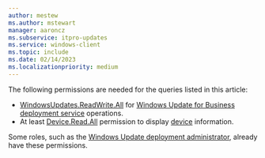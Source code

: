 ```yaml
---
author: mestew
ms.author: mstewart
manager: aaroncz
ms.subservice: itpro-updates
ms.service: windows-client
ms.topic: include
ms.date: 02/14/2023
ms.localizationpriority: medium
---
```

<!--This file is shared by deployment-service-drivers.md, deployment-service-expedited-updates.md, and the deployment-service-feature-updates.md articles. Headings may be driven by article context. 7512398 -->

The following permissions are needed for the queries listed in this article:

- [WindowsUpdates.ReadWrite.All](/graph/permissions-reference#windows-updates-permissions) for [Windows Update for Business deployment service](/graph/api/resources/adminwindowsupdates) operations.
- At least [Device.Read.All](/graph/permissions-reference#device-permissions) permission to display [device](/graph/api/resources/device) information.

Some roles, such as the [Windows Update deployment administrator](/azure/active-directory/roles/permissions-reference#windows-update-deployment-administrator), already have these permissions.
